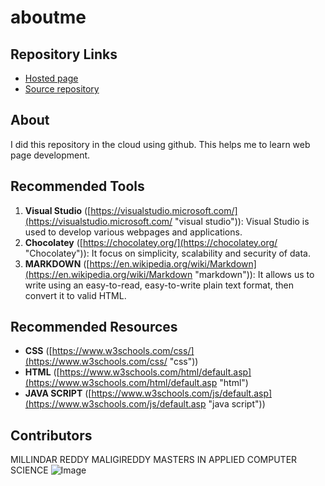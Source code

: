 # aboutme

## Repository Links
- [Hosted page](https://milindar.github.io/aboutme/ "Github")
- [Source repository](https://github.com/milindar/aboutme "source")

## About
I did this repository in the cloud using github. This helps me to learn web page development.

## Recommended Tools
1. **Visual Studio** ([https://visualstudio.microsoft.com/](https://visualstudio.microsoft.com/ "visual studio")): Visual Studio is used to develop various webpages and applications.
1. **Chocolatey** ([https://chocolatey.org/](https://chocolatey.org/ "Chocolatey")): It focus on simplicity, scalability and security of data.
1. **MARKDOWN** ([https://en.wikipedia.org/wiki/Markdown](https://en.wikipedia.org/wiki/Markdown "markdown")): It allows us to write using an easy-to-read, easy-to-write plain text format, then convert it to valid HTML.

## Recommended Resources
- **CSS** ([https://www.w3schools.com/css/](https://www.w3schools.com/css/ "css"))
- **HTML** ([https://www.w3schools.com/html/default.asp](https://www.w3schools.com/html/default.asp "html")
- **JAVA SCRIPT** ([https://www.w3schools.com/js/default.asp](https://www.w3schools.com/js/default.asp "java script"))

## Contributors
MILLINDAR REDDY MALIGIREDDY
MASTERS IN APPLIED COMPUTER SCIENCE
![Image](https://redfairyproject.com/wp-content/uploads/2016/07/Dont-give-up.jpg "Image")